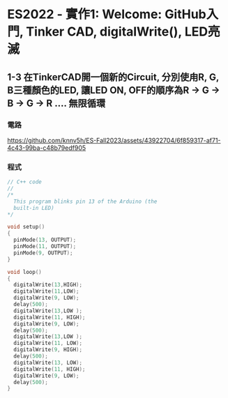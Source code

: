 # ES2022 - 實作1: Welcome: GitHub入門, Tinker CAD, digitalWrite(), LED亮滅

## 1-3 在TinkerCAD開一個新的Circuit, 分別使甪R, G, B三種顏色的LED, 讓LED ON, OFF的順序為R → G → B → G → R .... 無限循環

### 電路

https://github.com/knnv5h/ES-Fall2023/assets/43922704/6f859317-af71-4c43-99ba-c48b79edf905

### 程式
```C
// C++ code
//
/*
  This program blinks pin 13 of the Arduino (the
  built-in LED)
*/

void setup()
{
  pinMode(13, OUTPUT);
  pinMode(11, OUTPUT);
  pinMode(9, OUTPUT);
}

void loop()
{
  digitalWrite(13,HIGH);
  digitalWrite(11,LOW);
  digitalWrite(9, LOW);
  delay(500);
  digitalWrite(13,LOW );
  digitalWrite(11, HIGH);
  digitalWrite(9, LOW);
  delay(500);
  digitalWrite(13,LOW );
  digitalWrite(11, LOW);
  digitalWrite(9, HIGH);
  delay(500);
  digitalWrite(13, LOW);
  digitalWrite(11, HIGH);
  digitalWrite(9, LOW);
  delay(500);
}
```
